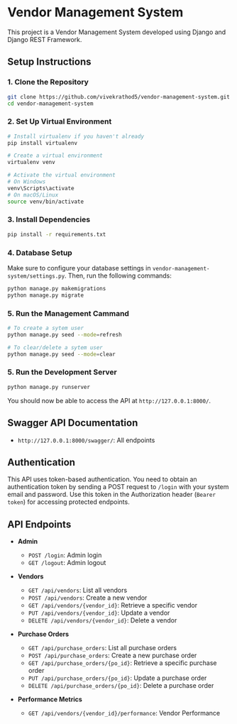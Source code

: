 # Vendor Management System

This project is a Vendor Management System developed using Django and Django REST Framework.

## Setup Instructions

### 1. Clone the Repository

```bash
git clone https://github.com/vivekrathod5/vendor-management-system.git
cd vendor-management-system
```

### 2. Set Up Virtual Environment

```bash
# Install virtualenv if you haven't already
pip install virtualenv

# Create a virtual environment
virtualenv venv

# Activate the virtual environment
# On Windows
venv\Scripts\activate
# On macOS/Linux
source venv/bin/activate
```

### 3. Install Dependencies

```bash
pip install -r requirements.txt
```

### 4. Database Setup

Make sure to configure your database settings in `vendor-management-system/settings.py`. Then, run the following commands:

```bash
python manage.py makemigrations
python manage.py migrate
```


### 5. Run the Management Cammand
```bash
# To create a sytem user
python manage.py seed --mode=refresh

# To clear/delete a sytem user
python manage.py seed --mode=clear
```


### 5. Run the Development Server

```bash
python manage.py runserver
```

You should now be able to access the API at `http://127.0.0.1:8000/`.





## Swagger API Documentation
  - `http://127.0.0.1:8000/swagger/`: All endpoints



## Authentication

This API uses token-based authentication. You need to obtain an authentication token by sending a POST request to `/login` with your system email and password. Use this token in the Authorization header (`Bearer token`) for accessing protected endpoints.



## API Endpoints

- **Admin**
  - `POST /login`: Admin login
  - `GET /logout`: Admin logout


- **Vendors**
  - `GET /api/vendors`: List all vendors
  - `POST /api/vendors`: Create a new vendor
  - `GET /api/vendors/{vendor_id}`: Retrieve a specific vendor
  - `PUT /api/vendors/{vendor_id}`: Update a vendor
  - `DELETE /api/vendors/{vendor_id}`: Delete a vendor

- **Purchase Orders**
  - `GET /api/purchase_orders`: List all purchase orders
  - `POST /api/purchase_orders`: Create a new purchase order
  - `GET /api/purchase_orders/{po_id}`: Retrieve a specific purchase order
  - `PUT /api/purchase_orders/{po_id}`: Update a purchase order
  - `DELETE /api/purchase_orders/{po_id}`: Delete a purchase order

- **Performance Metrics**
  - `GET /api/vendors/{vendor_id}/performance`: Vendor Performance


